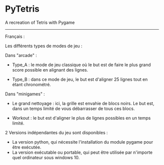 # PyTetris
A recreation of Tetris with Pygame

*********************************************************

Français :

Les différents types de modes de jeu : 

Dans "arcade" : 

  - Type_A : le mode de jeu classique où le but est de faire le plus grand score possible en alignant des lignes.

  - Type_B : dans ce mode de jeu, le but est d'aligner 25 lignes tout en étant chronométré.

Dans "minigames" :

  - Le grand nettoyage : ici, la grille est envahie de blocs noirs. Le but est, dans un temps limité de vous débarrasser de tous ces blocs.

  - Workout : le but est d'aligner le plus de lignes possibles en un temps limité.

2 Versions indépendantes du jeu sont disponibles :
  - La version python, qui nécessite l'installation du module pygame pour être exécutée.
  - La version exécutable ou portable, qui peut être utilisée par n'importe quel ordinateur sous windows 10.
